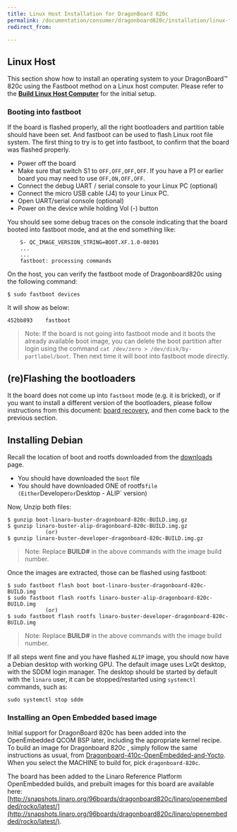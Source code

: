 ```yaml
---
title: Linux Host Installation for DragonBoard 820c
permalink: /documentation/consumer/dragonboard820c/installation/linux-fastboot.md.html
redirect_from:

---
```

## Linux Host

This section show how to install an operating system to your DragonBoard™ 820c using the Fastboot method on a Linux host computer.
Please refer to the **[Build Linux Host Computer](build-linux-host.md)** for the initial setup.

### Booting into fastboot

If the board is flashed properly, all the right bootloaders and partition table should have been set. And fastboot can be used to flash Linux root file system. The first thing to try is to get into fastboot, to confirm that the board was flashed properly.

* Power off the board
* Make sure that switch S1 to `OFF,OFF,OFF,OFF`. If you have a P1 or earlier board you may need to use `OFF,ON,OFF,OFF`.
* Connect the debug UART / serial console to your Linux PC (optional)
* Connect the micro USB cable (J4) to your Linux PC.
* Open UART/serial console (optional)
* Power on the device while holding Vol (-) button

You should see some debug traces on the console indicating that the board booted into fastboot mode, and at the end something like:

```shell
	S- QC_IMAGE_VERSION_STRING=BOOT.XF.1.0-00301
	...
	...
	fastboot: processing commands
```
On the host, you can verify the fastboot mode of Dragonboard820c using the following command:

```shell
$ sudo fastboot devices
```

It will show as below:
```shell
452bb893	fastboot
```
> Note: If the board is not going into fastboot mode and it boots the already available boot image,
>       you can delete the boot partition after login using the command `cat /dev/zero > /dev/disk/by-partlabel/boot`.
>       Then next time it will boot into fastboot mode directly.

## (re)Flashing the bootloaders

It the board does not come up into `fastboot` mode (e.g. it is bricked), or if you want to install a different version of the bootloaders, please follow instructions from this document: [board recovery](./board-recovery.md), and then come back to the previous section.

## Installing Debian

Recall the location of boot and rootfs downloaded from the [downloads](../downloads/debian.md) page.
- You should have downloaded the `boot` file
- You should have downloaded ONE of rootfs` file (Either `Developer` or `Desktop - ALIP` version)

Now, Unzip both files:

```shell
$ gunzip boot-linaro-buster-dragonboard-820c-BUILD.img.gz
$ gunzip linaro-buster-alip-dragonboard-820c-BUILD.img.gz
			(or)
$ gunzip linaro-buster-developer-dragonboard-820c-BUILD.img.gz
```
> Note: Replace **BUILD#** in the above commands with the image build number.

Once the images are extracted, those can be flashed using fastboot:

```shell
$ sudo fastboot flash boot boot-linaro-buster-dragonboard-820c-BUILD.img
$ sudo fastboot flash rootfs linaro-buster-alip-dragonboard-820c-BUILD.img
			(or)
$ sudo fastboot flash rootfs linaro-buster-developer-dragonboard-820c-BUILD.img
```
> Note: Replace **BUILD#** in the above commands with the image build number.

If all steps went fine and you have flashed `ALIP` image, you should now have a Debian desktop with working GPU. The default image uses LxQt desktop, with the SDDM login manager. The desktop should be started by default with the `linaro` user, it can be stopped/restarted using `systemctl` commands, such as:

`sudo systemctl stop sddm`

### Installing an Open Embedded based image

Initial support for DragonBoard 820c has been added into the OpenEmbedded QCOM BSP later, including the appropriate kernel recipe. To build an image for Dragonboard 820c , simply follow the same instructions as usual, from [Dragonboard-410c-OpenEmbedded-and-Yocto](https://github.com/Linaro/documentation/blob/master/Reference-Platform/CECommon/OE.md). When you select the MACHINE to build for, pick `dragonboard-820c`.

The board has been added to the Linaro Reference Platform OpenEmbedded builds, and prebuilt images for this board are available here: [http://snapshots.linaro.org/96boards/dragonboard820c/linaro/openembedded/rocko/latest/](http://snapshots.linaro.org/96boards/dragonboard820c/linaro/openembedded/rocko/latest/).
